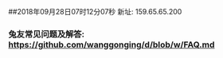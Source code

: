 ##2018年09月28日07时12分07秒 新址: 159.65.65.200
### 兔友常见问题及解答: https://github.com/wanggonging/d/blob/w/FAQ.md
